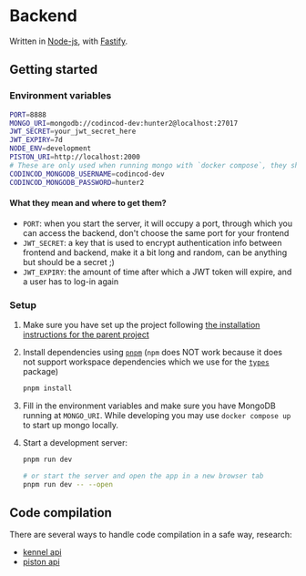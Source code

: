 # Backend

Written in [Node-js](https://nodejs.org/en), with [Fastify](https://fastify.dev/).

## Getting started

### Environment variables

```bash
PORT=8888
MONGO_URI=mongodb://codincod-dev:hunter2@localhost:27017
JWT_SECRET=your_jwt_secret_here
JWT_EXPIRY=7d
NODE_ENV=development
PISTON_URI=http://localhost:2000
# These are only used when running mongo with `docker compose`, they should match user and password in MONGO_URI
CODINCOD_MONGODB_USERNAME=codincod-dev
CODINCOD_MONGODB_PASSWORD=hunter2
```

#### What they mean and where to get them?

<!-- TODO: create a better title or something for this section -->

- `PORT`: when you start the server, it will occupy a port, through which you can access the backend, don't choose the same port for your frontend
- `JWT_SECRET`: a key that is used to encrypt authentication info between frontend and backend, make it a bit long and random, can be anything but should be a secret ;)
- `JWT_EXPIRY`: the amount of time after which a JWT token will expire, and a user has to log-in again

### Setup

1. Make sure you have set up the project following [the installation instructions for the parent project](../README.md)

2. Install dependencies using [`pnpm`](https://github.com/pnpm/pnpm) (`npm` does NOT work because it does not support workspace dependencies which we use for the [`types`](https://github.com/JuiceMitApfelnDrin/CodinCodTypes) package)

   ```bash
   pnpm install
   ```

3. Fill in the environment variables and make sure you have MongoDB running at `MONGO_URI`. While developing you may use `docker compose up` to start up mongo locally.

4. Start a development server:

   ```bash
   pnpm run dev

   # or start the server and open the app in a new browser tab
   pnpm run dev -- --open
   ```

## Code compilation

There are several ways to handle code compilation in a safe way, research:

- [kennel api](https://github.com/melpon/wandbox/blob/master/kennel/API.md)
- [piston api](https://github.com/engineer-man/piston)
